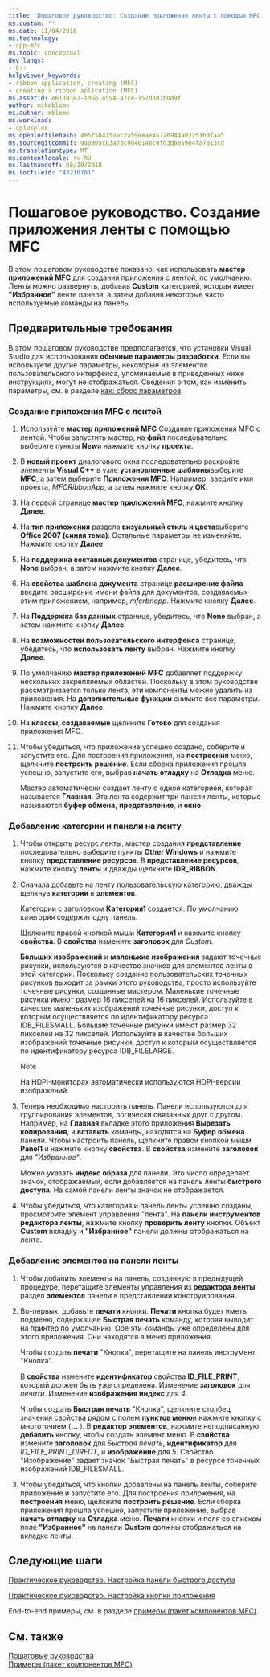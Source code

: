 ```yaml
---
title: 'Пошаговое руководство: Создание приложения ленты с помощью MFC | Документация Майкрософт'
ms.custom: ''
ms.date: 11/04/2016
ms.technology:
- cpp-mfc
ms.topic: conceptual
dev_langs:
- C++
helpviewer_keywords:
- ribbon application, creating (MFC)
- creating a ribbon aplication (MFC)
ms.assetid: e61393e2-1d6b-4594-a7ce-157d3d1b0d9f
author: mikeblome
ms.author: mblome
ms.workload:
- cplusplus
ms.openlocfilehash: 495f5b415aac2a59eeae45720944a03251b0faa5
ms.sourcegitcommit: 9a0905c03a73c904014ec9fd3d6e59e4fa7813cd
ms.translationtype: MT
ms.contentlocale: ru-RU
ms.lasthandoff: 08/29/2018
ms.locfileid: "43210701"
---
```

# <a name="walkthrough-creating-a-ribbon-application-by-using-mfc"></a>Пошаговое руководство. Создание приложения ленты с помощью MFC
В этом пошаговом руководстве показано, как использовать **мастер приложений MFC** для создания приложения с лентой, по умолчанию. Ленты можно развернуть, добавив **Custom** категорией, которая имеет **"Избранное"** ленте панели, а затем добавив некоторые часто используемые команды на панель.  
  
## <a name="prerequisites"></a>Предварительные требования  
 В этом пошаговом руководстве предполагается, что установки Visual Studio для использования **обычные параметры разработки**. Если вы используете другие параметры, некоторые из элементов пользовательского интерфейса, упоминаемые в приведенных ниже инструкциях, могут не отображаться. Сведения о том, как изменить параметры, см. в разделе [как: сброс параметров](https://msdn.microsoft.com/c95c51be-e609-4769-abba-65e6beedec76).  
  
### <a name="to-create-an-mfc-application-that-has-a-ribbon"></a>Создание приложения MFC с лентой  
  
1.  Используйте **мастер приложений MFC** Создание приложения MFC с лентой. Чтобы запустить мастер, на **файл** последовательно выберите пункты **New**и нажмите кнопку **проекта**.  
  
2.  В **новый проект** диалогового окна последовательно раскройте элементы **Visual C++** в узле **установленные шаблоны**выберите **MFC**, а затем выберите  **Приложения MFC**. Например, введите имя проекта, *MFCRibbonApp*, а затем нажмите кнопку **ОК**.  
  
3.  На первой странице **мастер приложений MFC**, нажмите кнопку **Далее**.  
  
4.  На **тип приложения** раздела **визуальный стиль и цвета**выберите **Office 2007 (синяя тема)**. Остальные параметры не изменяйте. Нажмите кнопку **Далее**.  
  
5.  На **поддержка составных документов** странице, убедитесь, что **None** выбран, а затем нажмите кнопку **Далее**.  
  
6.  На **свойства шаблона документа** странице **расширение файла** введите расширение имени файла для документов, создаваемых этим приложением, например, *mfcrbnapp*. Нажмите кнопку **Далее**.  
  
7.  На **Поддержка баз данных** странице, убедитесь, что **None** выбран, а затем нажмите кнопку **Далее**.  
  
8.  На **возможностей пользовательского интерфейса** странице, убедитесь, что **использовать ленту** выбран. Нажмите кнопку **Далее**.  
  
9. По умолчанию **мастер приложений MFC** добавляет поддержку нескольких закрепляемых областей. Поскольку в этом руководстве рассматривается только лента, эти компоненты можно удалить из приложения. На **дополнительные функции** снимите все параметры. Нажмите кнопку **Далее**.  
  
10. На **классы, создаваемые** щелкните **Готово** для создания приложения MFC.  
  
11. Чтобы убедиться, что приложение успешно создано, соберите и запустите его. Для построения приложения, на **построения** меню, щелкните **построить решение**. Если сборка приложения прошла успешно, запустите его, выбрав **начать отладку** на **Отладка** меню.  
  
     Мастер автоматически создает ленту с одной категорией, которая называется **Главная**. Эта лента содержит три панели ленты, которые называются **буфер обмена**, **представление**, и **окно**.  
  
### <a name="to-add-a-category-and-panel-to-the-ribbon"></a>Добавление категории и панели на ленту  
  
1.  Чтобы открыть ресурс ленты, мастер создания **представление** последовательно выберите пункты **Other Windows** и нажмите кнопку **представление ресурсов**. В **представление ресурсов**, нажмите кнопку **ленты** и дважды щелкните **IDR_RIBBON**.  
  
2.  Сначала добавьте на ленту пользовательскую категорию, дважды щелкнув **категории** в **элементов**.  
  
     Категории с заголовком **Категория1** создается. По умолчанию категория содержит одну панель.  
  
     Щелкните правой кнопкой мыши **Категория1** и нажмите кнопку **свойства**. В **свойства** измените **заголовок** для *Custom*.  
  
     **Больших изображений** и **маленькие изображения** задают точечные рисунки, используются в качестве значков для элементов ленты в этой категории. Поскольку создание пользовательских точечных рисунков выходит за рамки этого руководства, просто используйте точечные рисунки, созданные мастером. Маленькие точечные рисунки имеют размер 16 пикселей на 16 пикселей. Используйте в качестве маленьких изображений точечные рисунки, доступ к которым осуществляется по идентификатору ресурса IDB_FILESMALL. Большие точечные рисунки имеют размер 32 пикселей на 32 пикселей. Используйте в качестве больших изображений точечные рисунки, доступ к которым осуществляется по идентификатору ресурса IDB_FILELARGE.  
  
    > [!NOTE]
    >  На HDPI-мониторах автоматически используются HDPI-версии изображений.  
  
3.  Теперь необходимо настроить панель. Панели используются для группирования элементов, логически связанных друг с другом. Например, на **Главная** вкладке этого приложения **Вырезать**, **копирования**, и **вставить** команды, находятся на  **Буфер обмена** панели. Чтобы настроить панель, щелкните правой кнопкой мыши **Panel1** и нажмите кнопку **свойства**. В **свойства** измените **заголовок** для *"Избранное"*.  
  
     Можно указать **индекс образа** для панели. Это число определяет значок, отображаемый, если добавляется на панель ленты **быстрого доступа**. На самой панели ленты значок не отображается.  
  
4.  Чтобы убедиться, что категория и панель ленты успешно созданы, просмотрите элемент управления "лента". На **панели инструментов редактора ленты**, нажмите кнопку **проверить ленту** кнопки. Объект **Custom** вкладку и **"Избранное"** панели должны отображаться на ленте.  
  
### <a name="to-add-elements-to-the-ribbon-panels"></a>Добавление элементов на панели ленты  
  
1.  Чтобы добавить элементы на панель, созданную в предыдущей процедуре, перетащите элементы управления из **редактора ленты** раздел **элементов** панели в представлении конструирования.  
  
2.  Во-первых, добавьте **печати** кнопки. **Печати** кнопка будет иметь подменю, содержащее **Быстрая печать** команду, которая выводит на принтер по умолчанию. Обе эти команды уже определены для этого приложения. Они находятся в меню приложения.  
  
     Чтобы создать **печати** "Кнопка", перетащите на панель инструмент "Кнопка".  
  
     В **свойства** измените **идентификатор** свойства **ID_FILE_PRINT**, который должен быть уже определена. Изменение **заголовок** для *печати*. Изменение **изображения индекс** для *4*.  
  
     Чтобы создать **Быстрая печать** "Кнопка", щелкните столбец значения свойства рядом с полем **пунктов меню**и нажмите кнопку с многоточием (**...** ). В **редактор элементов**, нажмите неподписанную **добавить** кнопку, чтобы создать элемент меню. В **свойства** измените **заголовок** для *Быстрая печать*, **идентификатор** для *ID_FILE_PRINT_DIRECT*, и **изображение** для *5*. Свойство "Изображение" задает значок "Быстрая печать" в ресурсе точечных изображений IDB_FILESMALL.  
  
3.  Чтобы убедиться, что кнопки добавлены на панель ленты, соберите приложение и запустите его. Для построения приложения, на **построения** меню, щелкните **построить решение**. Если сборка приложения прошла успешно, запустите приложение, выбрав **начать отладку** на **Отладка** меню. **Печати** кнопки и поля со списком поле **"Избранное"** на панели **Custom** должны отображаться на вкладке ленты.  
  
## <a name="next-steps"></a>Следующие шаги  
 [Практическое руководство. Настройка панели быстрого доступа](../mfc/how-to-customize-the-quick-access-toolbar.md)  
  
 [Практическое руководство. Настройка кнопки приложения](../mfc/how-to-customize-the-application-button.md)  
  
 End-to-end примеры, см. в разделе [примеры (пакет компонентов MFC)](../visual-cpp-samples.md).  
  
## <a name="see-also"></a>См. также  
 [Пошаговые руководства](../mfc/walkthroughs-mfc.md)   
 [Примеры (пакет компонентов MFC)](../visual-cpp-samples.md)

